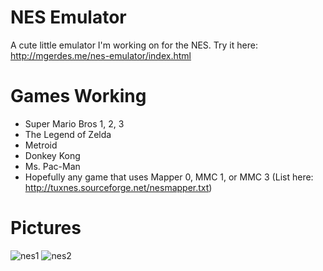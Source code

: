 # NES Emulator
A cute little emulator I'm working on for the NES.
Try it here: http://mgerdes.me/nes-emulator/index.html

# Games Working
- Super Mario Bros 1, 2, 3
- The Legend of Zelda
- Metroid
- Donkey Kong
- Ms. Pac-Man
- Hopefully any game that uses Mapper 0, MMC 1, or MMC 3 (List here: http://tuxnes.sourceforge.net/nesmapper.txt)

# Pictures
![nes1](http://i.imgur.com/cDyEljr.png)
![nes2](http://i.imgur.com/2hbo4No.png)
